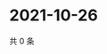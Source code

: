 # 2021-10-26

共 0 条

<!-- BEGIN -->
<!-- 最后更新时间 Tue Oct 26 2021 01:19:42 GMT+0800 (China Standard Time) -->

<!-- END -->
